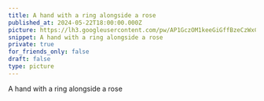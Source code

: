 ```yaml
---
title: A hand with a ring alongside a rose
published_at: 2024-05-22T18:00:00.000Z
picture: https://lh3.googleusercontent.com/pw/AP1GczOM1keeGiGffBzeCzWxCLTDZUdv-7ybIng1gxyO7LOpXNujmy9fWgGkccvZ0o2ME8vyzrVnCxfsyW8Jc-_TdvYVDKcX1sBRHi9djsGCOY6dPetbgY1Z=w614-h768-no
snippet: A hand with a ring alongside a rose
private: true
for_friends_only: false
draft: false
type: picture
---
```


A hand with a ring alongside a rose
